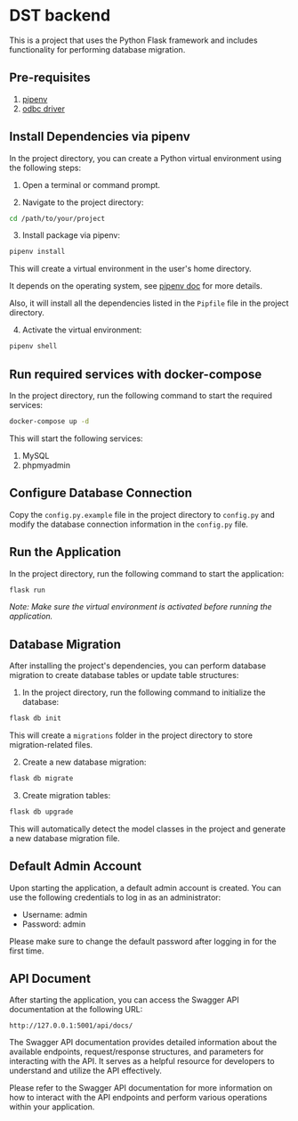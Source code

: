 # DST backend

This is a project that uses the Python Flask framework and includes functionality for performing database migration.

## Pre-requisites

1. [pipenv](https://pipenv.pypa.io/en/latest/)
2. [odbc driver](https://docs.microsoft.com/en-us/sql/connect/odbc/download-odbc-driver-for-sql-server?view=sql-server-ver15)

## Install Dependencies via pipenv

In the project directory, you can create a Python virtual environment using the following steps:

1. Open a terminal or command prompt.

2. Navigate to the project directory:

```bash
cd /path/to/your/project
```

3. Install package via pipenv:

```bash
pipenv install
```

This will create a virtual environment in the user's home directory.

It depends on the operating system, see [pipenv doc](https://pipenv.pypa.io/en/latest/virtualenv/#custom-virtual-environment-location) for more details.

Also, it will install all the dependencies listed in the `Pipfile` file in the project directory.

4. Activate the virtual environment:

```bash
pipenv shell
```

## Run required services with docker-compose

In the project directory, run the following command to start the required services:

```bash
docker-compose up -d
```

This will start the following services:

1. MySQL
2. phpmyadmin

## Configure Database Connection

Copy the `config.py.example` file in the project directory to `config.py` and modify the database connection information in the `config.py` file.

## Run the Application

In the project directory, run the following command to start the application:

```bash
flask run
```

_Note: Make sure the virtual environment is activated before running the application._

## Database Migration

After installing the project's dependencies, you can perform database migration to create database tables or update table structures:

1. In the project directory, run the following command to initialize the database:

```bash
flask db init
```

This will create a `migrations` folder in the project directory to store migration-related files.

2. Create a new database migration:

```bash
flask db migrate
```

3. Create migration tables:

```bash
flask db upgrade
```

This will automatically detect the model classes in the project and generate a new database migration file.

## Default Admin Account

Upon starting the application, a default admin account is created. You can use the following credentials to log in as an administrator:

- Username: admin
- Password: admin

Please make sure to change the default password after logging in for the first time.

## API Document

After starting the application, you can access the Swagger API documentation at the following URL:

```
http://127.0.0.1:5001/api/docs/
```

The Swagger API documentation provides detailed information about the available endpoints, request/response structures, and parameters for interacting with the API. It serves as a helpful resource for developers to understand and utilize the API effectively.

Please refer to the Swagger API documentation for more information on how to interact with the API endpoints and perform various operations within your application.
